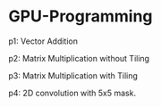 # GPU-Programming
p1: Vector Addition 

p2: Matrix Multiplication without Tiling

p3: Matrix Multiplication with Tiling

p4: 2D convolution with 5x5 mask.

